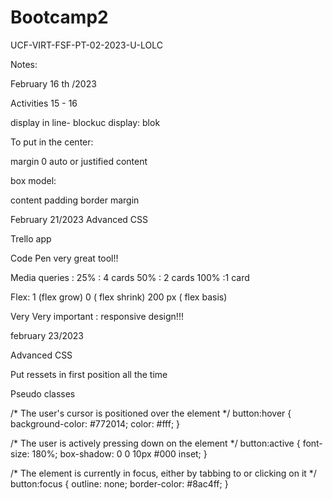 # Bootcamp2

UCF-VIRT-FSF-PT-02-2023-U-LOLC

Notes:

February 16 th /2023

Activities 15 - 16

display in line- blockuc
display: blok 

To put in the center:

margin 0 auto    or justified content


box model: 
 
content  padding  border  margin


February 21/2023
Advanced CSS

Trello  app

Code Pen  very great tool!!

Media queries :
25% : 4 cards
50% : 2 cards
100% :1 card

Flex:   1  (flex grow)   0 ( flex shrink)    200 px  ( flex basis)



Very Very important : responsive design!!!


february 23/2023

Advanced CSS

Put ressets in first position  all the time





Pseudo classes


/* The user's cursor is positioned over the element */
button:hover {
  background-color: #772014;
  color: #fff;
}

/* The user is actively pressing down on the element */
button:active {
  font-size: 180%;
  box-shadow: 0 0 10px #000 inset;
}

/* The element is currently in focus, either by tabbing to or clicking on it */
button:focus {
  outline: none;
  border-color: #8ac4ff;
}